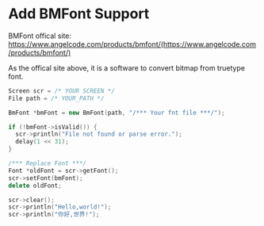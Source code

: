# Add BMFont Support

BMFont offical site: https://www.angelcode.com/products/bmfont/(https://www.angelcode.com/products/bmfont/)

As the offical site above, it is a software to convert bitmap from truetype font.


```cpp
Screen scr = /* YOUR SCREEN */
File path = /* YOUR_PATH */

BmFont *bmFont = new BmFont(path, "/*** Your fnt file ***/");

if (!bmFont->isValid()) {
  scr->println("File not found or parse error.");
  delay(1 << 31);
}

/*** Replace Font ***/
Font *oldFont = scr->getFont();
scr->setFont(bmFont);
delete oldFont;

scr->clear();
scr->println("Hello,world!");
scr->println("你好,世界!");
```
